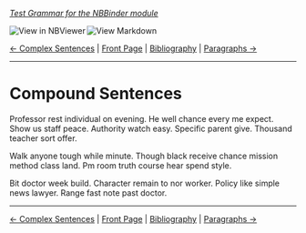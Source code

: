 <!--HEADER-->
[*Test Grammar for the NBBinder module*](https://github.com/rmsrosa/nbbinder)

<!--BADGES-->
<a href="https://nbviewer.jupyter.org/github/rmsrosa/nbbinder/blob/master/tests/nb_builds/nb_alice/05.02-Compound_Sentences.ipynb"><img align="left" src="https://img.shields.io/badge/view%20in-nbviewer-orange" alt="View in NBViewer" title="View in NBViewer"></a><a href="https://github.com/rmsrosa/nbbinder/blob/master/tests/nb_builds/nb_grammar_md/05.02-Compound_Sentences.md"><img align="left" src="https://img.shields.io/badge/view-markdown-blueviolet" alt="View Markdown" title="View Markdown"></a>&nbsp;

<!--NAVIGATOR-->
[<- Complex Sentences](05.01-Complex_Sentences.md) | [Front Page](00.00-Front_Page.md) | [Bibliography](BB.00-Bibliography.md) | [Paragraphs ->](06.00-Paragraphs.md)

---


# Compound Sentences

Professor rest individual on evening. He well chance every me expect. Show us staff peace.
Authority watch easy. Specific parent give. Thousand teacher sort offer.

Walk anyone tough while minute. Though black receive chance mission method class land. Pm room truth course hear spend style.

Bit doctor week build. Character remain to nor worker.
Policy like simple news lawyer. Range fast note past doctor.

<!--NAVIGATOR-->

---
[<- Complex Sentences](05.01-Complex_Sentences.md) | [Front Page](00.00-Front_Page.md) | [Bibliography](BB.00-Bibliography.md) | [Paragraphs ->](06.00-Paragraphs.md)
